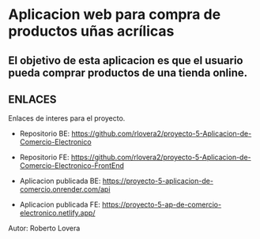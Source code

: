 # Aplicacion web para compra de productos uñas acrílicas

## El objetivo de esta aplicacion es que el usuario pueda comprar productos de una tienda online.

## ENLACES

Enlaces de interes para el proyecto.

- Repositorio BE: https://github.com/rlovera2/proyecto-5-Aplicacion-de-Comercio-Electronico
- Repositorio FE: https://github.com/rlovera2/proyecto-5-Aplicacion-de-Comercio-Electronico-FrontEnd

- Aplicacion publicada BE: https://proyecto-5-aplicacion-de-comercio.onrender.com/api
- Aplicacion publicada FE: https://proyecto-5-ap-de-comercio-electronico.netlify.app/

Autor: Roberto Lovera
